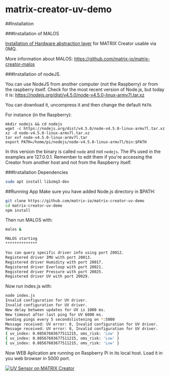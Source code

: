 # matrix-creator-uv-demo

##Installation

###Installation of MALOS

[Installation of Hardware abstraction layer](https://github.com/matrix-io/matrix-creator-quickstart/wiki/2.-Getting-Started) for MATRIX Creator usable via 0MQ. 

More information about MALOS: https://github.com/matrix-io/matrix-creator-malos

###Installation of nodeJS.

You can use NodeJS from another computer (not the Raspberry) or from the raspberry itself.
Check for the most recent version of Node.js, but today it is: https://nodejs.org/dist/v4.5.0/node-v4.5.0-linux-armv7l.tar.xz

You can download it, uncompress it and then change the default `PATH`.

For instance (in the Raspberry):

    mkdir nodejs && cd nodejs
    wget -c https://nodejs.org/dist/v4.5.0/node-v4.5.0-linux-armv7l.tar.xz
    xz -d node-v4.5.0-linux-armv7l.tar.xz
    tar xvf node-v4.5.0-linux-armv7l.tar
    export PATH=/home/pi/nodejs/node-v4.5.0-linux-armv7l/bin:$PATH

In this version the binary is called `node` and not `nodejs`. The IPs used in the examples are 127.0.0.1. Remember to edit them if you're accessing the Creator from another host and not from the Raspberry itself.

###Installation Dependencies

```sh
sudo apt install libzmq3-dev
```

##Running App
Make sure you have added Node.js directory in $PATH: 

```sh
git clone https://github.com/matrix-io/matrix-creator-uv-demo
cd matrix-creator-uv-demo
npm install
```
 
Then run MALOS with:

```sh
malos & 

MALOS starting
**************

You can query specific driver info using port 20012.
Registered driver IMU with port 20013.
Registered driver Humidity with port 20017.
Registered driver Everloop with port 20021.
Registered driver Pressure with port 20025.
Registered driver UV with port 20029.

```
Now run index.js with:

```sh
node index.js
Invalid configuration for UV driver.
Invalid configuration for UV driver.
New delay between updates for UV is 1000 ms.
New timeout after last ping for UV 6000 ms.
Sending pings every 5 secondslistening on *:5000
Message received: UV error: 0, Invalid configuration for UV driver.
Message received: UV error: 0, Invalid configuration for UV driver.
{ uv_index: 0.08567603677511215, oms_risk: 'Low' }
{ uv_index: 0.08567603677511215, oms_risk: 'Low' }
{ uv_index: 0.08567603677511215, oms_risk: 'Low' }
```
Now WEB Aplication are running on Raspberry Pi in its local host. Load it in you web browser in 5000 port.

 [![UV Sensor on MATRIX Creator
](http://img.youtube.com/vi/SxMV310rImE/0.jpg)](https://www.youtube.com/watch?v=SxMV310rImE)


